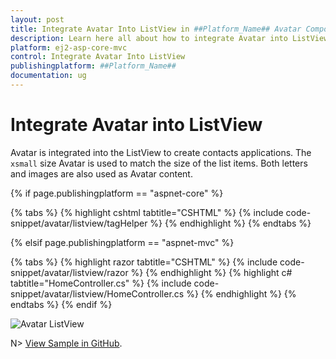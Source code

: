 ```yaml
---
layout: post
title: Integrate Avatar Into ListView in ##Platform_Name## Avatar Component
description: Learn here all about how to integrate Avatar into ListView in Syncfusion ##Platform_Name## Avatar component of Syncfusion Essential JS 2 and more.
platform: ej2-asp-core-mvc
control: Integrate Avatar Into ListView
publishingplatform: ##Platform_Name##
documentation: ug
---
```


# Integrate Avatar into ListView

Avatar is integrated into the ListView to create contacts applications. The `xsmall` size Avatar is used to match the size of the list items. Both letters and images are also used as Avatar content.

{% if page.publishingplatform == "aspnet-core" %}

{% tabs %}
{% highlight cshtml tabtitle="CSHTML" %}
{% include code-snippet/avatar/listview/tagHelper %}
{% endhighlight %}
{% endtabs %}

{% elsif page.publishingplatform == "aspnet-mvc" %}

{% tabs %}
{% highlight razor tabtitle="CSHTML" %}
{% include code-snippet/avatar/listview/razor %}
{% endhighlight %}
{% highlight c# tabtitle="HomeController.cs" %}
{% include code-snippet/avatar/listview/HomeController.cs %}
{% endhighlight %}
{% endtabs %}
{% endif %}

![Avatar ListView](../images/list.PNG)

N> [View Sample in GitHub](https://github.com/SyncfusionExamples/ASP-NET-Core-UG-Examples/tree/main/Avatar/AvatarUGSample).